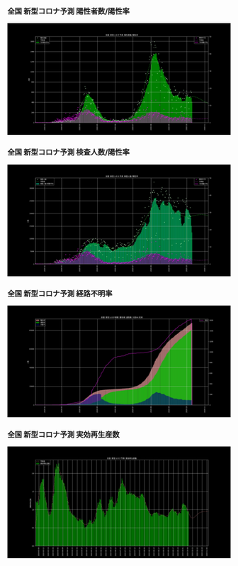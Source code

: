### 全国 新型コロナ予測 陽性者数/陽性率

![陽性者数-陽性率](/images/mhlw-posis.jpg)


### 全国 新型コロナ予測 検査人数/陽性率

![検査人数-陽性率](/images/mhlw-tests.jpg)


### 全国 新型コロナ予測 経路不明率

![陽性者-退院者-入院中-死者](/images/mhlw-total.jpg)

### 全国 新型コロナ予測 実効再生産数

![実効再生産数](/images/ogiwara-ern.jpg)
